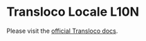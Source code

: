 # Transloco Locale L10N

Please visit the [official Transloco docs](https://jsverse.github.io/transloco/docs/plugins/locale).
